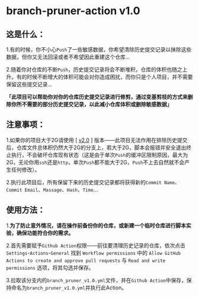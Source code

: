# branch-pruner-action v1.0
## 这是什么：
1.有的时候，你不小心`Push`了一些敏感数据，你希望清除历史提交记录以抹除这些数据，但你又无法回滚或者不希望因此重建这个仓库...

2.随着你对仓库的不断`Push`，历史提交记录将会不断堆积，仓库的体积也随之上升。有的时候不断增大的体积可能会对你造成困扰，而你只是个人项目，并不需要保留这些提交记录...

**「此项目可以帮助你对你的仓库历史提交记录进行修剪，通过变基剪枝的方式来删除你所不需要的部分历史提交记录，以此减小仓库体积或删除敏感数据」**

## 注意事项：
1.如果你的项目大于2G请使用 [ [v2.0](https://github.com/Container-Zero/Branch-Pruner-Action/tree/v2) ] 版本——此项目无法作用在排除历史提交后，仓库文件总体积仍然大于2G的分支上，若大于2G，脚本会报错并安全退出终止执行，不会破坏仓库现有状态（这是由于单次`Push`的缓冲区限制原因，最大为2G，无论你用`ssh`还是`http`，单次`Push`都不能大于2G，`Push`不上去自然就不会产生任何修改）。

2.执行此项目后，所有保留下来的历史提交记录都将获得新的`Commit Name`、`Commit Email`、`Massage`、`Hash`、`Time`...

## 使用方法：
1.**为了防止意外情况，请在操作前备份你的仓库，或新建一个临时仓库进行脚本实验，确保功能符合你的需求。**

2.首先需要赋予`Github Action`权限——前往要清理历史记录的仓库，依次点击 `Settings`-`Actions`-`General` 找到 `Workflow permissions` 中的 `Allow GitHub Actions to create and approve pull requests` 与 `Read and write permissions` 选项，将其勾选并保存。

3.拉取该分支内的`branch_pruner_v1.0.yml`文件，并在`Github Action`中保存，保持命名为`branch_pruner_v1.0.yml`并执行此Action。


